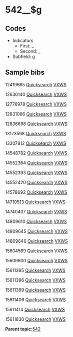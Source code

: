 # 542\_\_$g

## Codes

-   Indicators
    -   First: \_
    -   Second: \_
-   Subfield: g

## Sample bibs

12419665 [Quicksearch](https://search.library.yale.edu/catalog/12419665) [VXWS](http://prodorbis.library.yale.edu:7014/vxws/GetHoldingsService?bibId=12419665)

12630140 [Quicksearch](https://search.library.yale.edu/catalog/12630140) [VXWS](http://prodorbis.library.yale.edu:7014/vxws/GetHoldingsService?bibId=12630140)

12776978 [Quicksearch](https://search.library.yale.edu/catalog/12776978) [VXWS](http://prodorbis.library.yale.edu:7014/vxws/GetHoldingsService?bibId=12776978)

12831066 [Quicksearch](https://search.library.yale.edu/catalog/12831066) [VXWS](http://prodorbis.library.yale.edu:7014/vxws/GetHoldingsService?bibId=12831066)

12836698 [Quicksearch](https://search.library.yale.edu/catalog/12836698) [VXWS](http://prodorbis.library.yale.edu:7014/vxws/GetHoldingsService?bibId=12836698)

13173568 [Quicksearch](https://search.library.yale.edu/catalog/13173568) [VXWS](http://prodorbis.library.yale.edu:7014/vxws/GetHoldingsService?bibId=13173568)

13307812 [Quicksearch](https://search.library.yale.edu/catalog/13307812) [VXWS](http://prodorbis.library.yale.edu:7014/vxws/GetHoldingsService?bibId=13307812)

14548782 [Quicksearch](https://search.library.yale.edu/catalog/14548782) [VXWS](http://prodorbis.library.yale.edu:7014/vxws/GetHoldingsService?bibId=14548782)

14552364 [Quicksearch](https://search.library.yale.edu/catalog/14552364) [VXWS](http://prodorbis.library.yale.edu:7014/vxws/GetHoldingsService?bibId=14552364)

14552393 [Quicksearch](https://search.library.yale.edu/catalog/14552393) [VXWS](http://prodorbis.library.yale.edu:7014/vxws/GetHoldingsService?bibId=14552393)

14552420 [Quicksearch](https://search.library.yale.edu/catalog/14552420) [VXWS](http://prodorbis.library.yale.edu:7014/vxws/GetHoldingsService?bibId=14552420)

14578692 [Quicksearch](https://search.library.yale.edu/catalog/14578692) [VXWS](http://prodorbis.library.yale.edu:7014/vxws/GetHoldingsService?bibId=14578692)

14710513 [Quicksearch](https://search.library.yale.edu/catalog/14710513) [VXWS](http://prodorbis.library.yale.edu:7014/vxws/GetHoldingsService?bibId=14710513)

14740407 [Quicksearch](https://search.library.yale.edu/catalog/14740407) [VXWS](http://prodorbis.library.yale.edu:7014/vxws/GetHoldingsService?bibId=14740407)

14809610 [Quicksearch](https://search.library.yale.edu/catalog/14809610) [VXWS](http://prodorbis.library.yale.edu:7014/vxws/GetHoldingsService?bibId=14809610)

14809645 [Quicksearch](https://search.library.yale.edu/catalog/14809645) [VXWS](http://prodorbis.library.yale.edu:7014/vxws/GetHoldingsService?bibId=14809645)

14809646 [Quicksearch](https://search.library.yale.edu/catalog/14809646) [VXWS](http://prodorbis.library.yale.edu:7014/vxws/GetHoldingsService?bibId=14809646)

15604569 [Quicksearch](https://search.library.yale.edu/catalog/15604569) [VXWS](http://prodorbis.library.yale.edu:7014/vxws/GetHoldingsService?bibId=15604569)

15609800 [Quicksearch](https://search.library.yale.edu/catalog/15609800) [VXWS](http://prodorbis.library.yale.edu:7014/vxws/GetHoldingsService?bibId=15609800)

15611395 [Quicksearch](https://search.library.yale.edu/catalog/15611395) [VXWS](http://prodorbis.library.yale.edu:7014/vxws/GetHoldingsService?bibId=15611395)

15611396 [Quicksearch](https://search.library.yale.edu/catalog/15611396) [VXWS](http://prodorbis.library.yale.edu:7014/vxws/GetHoldingsService?bibId=15611396)

15611399 [Quicksearch](https://search.library.yale.edu/catalog/15611399) [VXWS](http://prodorbis.library.yale.edu:7014/vxws/GetHoldingsService?bibId=15611399)

15611406 [Quicksearch](https://search.library.yale.edu/catalog/15611406) [VXWS](http://prodorbis.library.yale.edu:7014/vxws/GetHoldingsService?bibId=15611406)

15611414 [Quicksearch](https://search.library.yale.edu/catalog/15611414) [VXWS](http://prodorbis.library.yale.edu:7014/vxws/GetHoldingsService?bibId=15611414)

15611830 [Quicksearch](https://search.library.yale.edu/catalog/15611830) [VXWS](http://prodorbis.library.yale.edu:7014/vxws/GetHoldingsService?bibId=15611830)

**Parent topic:**[542](../../tags/542/542.md)

